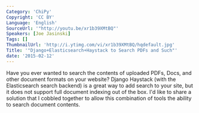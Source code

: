 ```yaml
---
Category: 'ChiPy'
Copyright: 'CC BY'
Language: 'English'
SourceUrl: '"http://youtu.be/xr1b39XMtBQ"'
Speakers: [Joe Jasinski]
Tags: []
ThumbnailUrl: 'http://i.ytimg.com/vi/xr1b39XMtBQ/hqdefault.jpg'
Title: '"Django+Elasticsearch+Haystack to Search PDFs and Such"'
date: '2015-02-12'
---
```

Have you ever wanted to search the contents of uploaded PDFs, Docs, and other document formats on your website?  Django Haystack (with the Elasticsearch search backend) is a great way to add search to your site, but it does not support full document indexing out of the box.  I'd like to share a solution that I cobbled together to allow this combination of tools the ability to search document contents. 